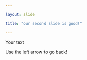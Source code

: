 ```yaml
---

layout: slide

title: "our second slide is good!"

---
```


Your text

Use the left arrow to go back!
